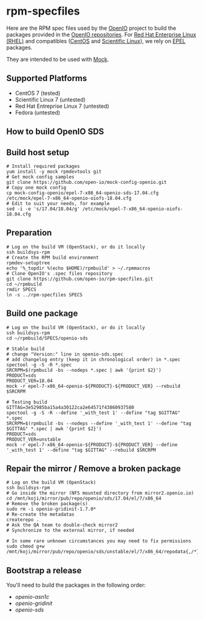 rpm-specfiles
=======

Here are the RPM spec files used by the [OpenIO](http://openio.io) project to build the packages provided in the [OpenIO repositories](http://mirror.openio.io).
For [Red Hat Enterprise Linux (RHEL)](https://www.redhat.com/en/technologies/linux-platforms/enterprise-linux) and compatibles ([CentOS](https://www.centos.org) and [Scientific Linux](https://www.scientificlinux.org)), we rely on [EPEL](https://fedoraproject.org/wiki/EPEL) packages.

They are intended to be used with [Mock](https://fedoraproject.org/wiki/Mock).

Supported Platforms
--------

* CentOS 7 (tested)
* Scientific Linux 7 (untested)
* Red Hat Entreprise Linux 7 (untested)
* Fedora (untested)

How to build OpenIO SDS
--------

Build host setup
--------

    # Install required packages
    yum install -y mock rpmdevtools git
    # Get mock config samples
    git clone https://github.com/open-io/mock-config-openio.git
    # Copy one mock config
    cp mock-config-openio/epel-7-x86_64-openio-sds-17.04.cfg /etc/mock/epel-7-x86_64-openio-oiofs-18.04.cfg
    # Edit to suit your needs, for example
    sed -i -e 's/17.04/18.04/g' /etc/mock/epel-7-x86_64-openio-oiofs-18.04.cfg

Preparation
--------

    # Log on the build VM (OpenStack), or do it locally
    ssh buildsys-rpm
    # Create the RPM build environment
    rpmdev-setuptree
    echo '%_topdir %(echo $HOME)/rpmbuild' > ~/.rpmmacros
    # Clone OpenIO's .spec files repository
    git clone https://github.com/open-io/rpm-specfiles.git
    cd ~/rpmbuild
    rmdir SPECS
    ln -s ../rpm-specfiles SPECS

Build one package
--------

    # Log on the build VM (OpenStack), or do it locally
    ssh buildsys-rpm
    cd ~/rpmbuild/SPECS/openio-sds

    # Stable build
    # change "Version:" line in openio-sds.spec
    # add changelog entry (keep it in chronological order) in *.spec
    spectool -g -S -R *.spec
    SRCRPM=$(rpmbuild -bs --nodeps *.spec | awk '{print $2}')
    PRODUCT=sds
    PRODUCT_VER=18.04
    mock -r epel-7-x86_64-openio-${PRODUCT}-${PRODUCT_VER} --rebuild $SRCRPM

    # Testing build
    GITTAG=3e52985ba15a4a30122ca2e64571f43860937580
    spectool -g -S -R --define '_with_test 1' --define "tag $GITTAG" *.spec
    SRCRPM=$(rpmbuild -bs --nodeps --define '_with_test 1' --define "tag $GITTAG" *.spec | awk '{print $2}')
    PRODUCT=sds
    PRODUCT_VER=unstable
    mock -r epel-7-x86_64-openio-${PRODUCT}-${PRODUCT_VER} --define '_with_test 1' --define "tag $GITTAG" --rebuild $SRCRPM

Repair the mirror / Remove a broken package
--------

    # Log on the build VM (OpenStack)
    ssh buildsys-rpm
    # Go inside the mirror (NFS mounted directory from mirror2.openio.io)
    cd /mnt/koji/mirror/pub/repo/openio/sds/17.04/el/7/x86_64
    # Remove the broken package(s)
    sudo rm -i openio-gridinit-1.7.0*
    # Re-create the metadatas
    createrepo .
    # Ask the QA team to double-check mirror2
    # Synchronize to the external mirror, if needed

    # In some rare unknown circumstances you may need to fix permissions
    sudo chmod g+w /mnt/koji/mirror/pub/repo/openio/sds/unstable/el/7/x86_64/repodata{,/*}

Bootstrap a release
--------

You'll need to build the packages in the following order:
* *openio-asn1c*
* *openio-gridinit*
* *openio-sds*
